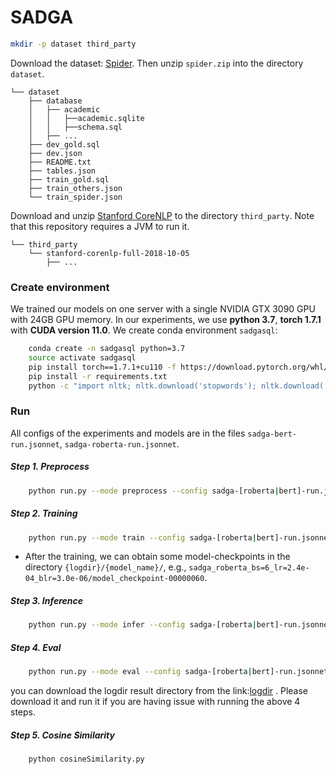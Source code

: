 # SADGA


``` bash
mkdir -p dataset third_party
```

Download the dataset: [Spider](https://yale-lily.github.io/spider). Then unzip `spider.zip` into the directory `dataset`.

```
└── dataset
    ├── database
    │   ├── academic
    │   │   ├──academic.sqlite
    │   │   ├──schema.sql
    │   ├── ...
    ├── dev_gold.sql
    ├── dev.json
    ├── README.txt
    ├── tables.json
    ├── train_gold.sql
    ├── train_others.json
    └── train_spider.json
```

Download and unzip [Stanford CoreNLP](https://download.cs.stanford.edu/nlp/software/stanford-corenlp-full-2018-10-05.zip) to the directory `third_party`. Note that this repository requires a JVM to run it.

```
└── third_party
    └── stanford-corenlp-full-2018-10-05
        ├── ...
```


### Create environment

We trained our models on one server with a single NVIDIA GTX 3090 GPU with 24GB GPU memory. In our experiments, we use **python 3.7**,  **torch 1.7.1** with **CUDA version 11.0**. We create conda environment `sadgasql`:

```bash
    conda create -n sadgasql python=3.7
    source activate sadgasql
    pip install torch==1.7.1+cu110 -f https://download.pytorch.org/whl/torch_stable.html
    pip install -r requirements.txt
    python -c "import nltk; nltk.download('stopwords'); nltk.download('punkt')"
```

### Run

All configs of the experiments and models are in the files  `sadga-bert-run.jsonnet`, `sadga-roberta-run.jsonnet`.

##### Step 1. Preprocess

```bash
    python run.py --mode preprocess --config sadga-[roberta|bert]-run.jsonnet
```

##### Step 2. Training

```bash
    python run.py --mode train --config sadga-[roberta|bert]-run.jsonnet
```

- After the training, we can obtain some model-checkpoints in the directory `{logdir}/{model_name}/`, e.g., `sadga_roberta_bs=6_lr=2.4e-04_blr=3.0e-06/model_checkpoint-00000060`.

##### Step 3. Inference

```bash
    python run.py --mode infer --config sadga-[roberta|bert]-run.jsonnet
```



##### Step 4. Eval

```bash
    python run.py --mode eval --config sadga-[roberta|bert]-run.jsonnet
```

you can download the logdir result directory from the link:[logdir](https://drive.google.com/file/d/1KDizYvhEliAgfiGsFopIF_FxL32AGRbO/view?usp=sharing) . Please download it and run it if you are having issue with running the above 4 steps. 
##### Step 5. Cosine Similarity
```bash
    python cosineSimilarity.py
```
